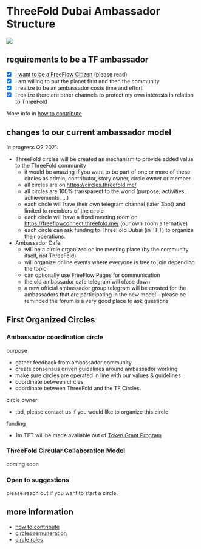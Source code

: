 
# ThreeFold Dubai Ambassador Structure

![](img/ambassadors_world.jpg)

## requirements to be a TF ambassador

- [X] [I want to be a FreeFlow Citizen](freeflow:freeflow_citizen) (please read)
- [X] I am willing to put the planet first and then the community 
- [X] I realize to be an ambassador costs time and effort
- [X] I realize there are other channels to protect my own interests in relation to ThreeFold

More info in [how to contribute](freeflow:peer2peer_collaboration)

## changes to our current ambassador model

In progress Q2 2021:

- ThreeFold circles will be created as mechanism to provide added value to the ThreeFold community
    - it would be amazing if you want to be part of one or more of these circles as admin, contributor, story owner, circle owner or member
    - all circles are on https://circles.threefold.me/
    - all circles are 100% transparent to the world (purpose, activities, achievements, ...)
    - each circle will have their own telegram channel (later 3bot) and limited to members of the circle
    - each circle will have a fixed meeting room on https://freeflowconnect.threefold.me/ (our own zoom alternative)
    - each circle can ask funding to ThreeFold Dubai (in TFT) to organize their operations.
- Ambassador Cafe 
    - will be a circle organized online meeting place (by the community itself, not ThreeFold)
    - will organize online events where everyone is free to join depending the topic
    - can optionally use FreeFlow Pages for communication
    - the old ambassador cafe telegram will close down
    - a new official ambassador group telegram will be created for the ambassadors that are participating in the new model - please be reminded the forum is a very good place to ask questions

## First Organized Circles

### Ambassador coordination circle

purpose

- gather feedback from ambassador community
- create consensus driven guidelines around ambassador working
- make sure circles are operated in line with our values & guidelines
- coordinate between circles
- coordinate between ThreeFold and the TF Circles.

circle owner

- tbd, please contact us if you would like to organize this circle

funding

- 1m TFT will be made available out of [Token Grant Program](grantoverview)

### ThreeFold Circular Collaboration Model

coming soon

### Open to suggestions

please reach out if you want to start a circle.


## more information

- [how to contribute](freeflow:peer2peer_collaboration)
- [circles remuneration](freeflow:circles_remuneration)
- [circle roles](freeflow:circles_roles)